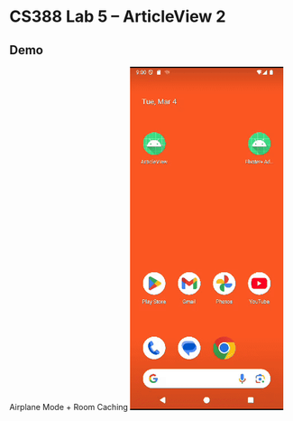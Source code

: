 # CS388 Lab 5 – ArticleView 2 

## Demo
Airplane Mode + Room Caching
![Airplane Mode + Room Caching](lab5_comp-ezgif.gif)

